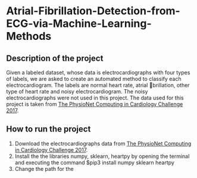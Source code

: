 # Atrial-Fibrillation-Detection-from-ECG-via-Machine-Learning-Methods

## Description of the project
Given a labeled dataset, whose data is electrocardiographs with four types of labels, we are asked to create an automated method to classify each electrocardiogram. The labels are normal heart rate, atrial brillation, other type of heart rate and noisy electrocardiogram. The noisy electrocardiographs were not used in this project. The data used for this project is taken from [The PhysioNet Computing in Cardiology Challenge 2017](https://physionet.org/content/challenge-2017/1.0.0/).

## How to run the project
1. Download the electrocardiographs data from [The PhysioNet Computing in Cardiology Challenge 2017](https://physionet.org/content/challenge-2017/1.0.0/).
2. Install the the libraries numpy, sklearn, heartpy by opening the terminal and executing the command $pip3 install numpy sklearn heartpy
3. Change the path for the
